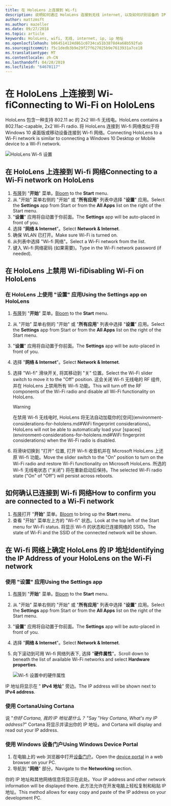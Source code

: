 ```yaml
---
title: 在 HoloLens 上连接到 Wi-fi
description: 说明如何通过 HoloLens 连接到无线 internet, 以及如何识别设备的 IP 地址。
author: mattzmsft
ms.author: mazeller
ms.date: 09/27/2018
ms.topic: article
keywords: HoloLens, wifi, 无线, internet, ip, ip 地址
ms.openlocfilehash: b064514124d861c0734ca51b3878d4a68b592fab
ms.sourcegitcommit: f5c1dedb3b9e29f27f627025b9e7613931a7ce18
ms.translationtype: MT
ms.contentlocale: zh-CN
ms.lasthandoff: 04/28/2019
ms.locfileid: "64670117"
---
```

# <a name="connecting-to-wi-fi-on-hololens"></a><span data-ttu-id="76887-104">在 HoloLens 上连接到 Wi-fi</span><span class="sxs-lookup"><span data-stu-id="76887-104">Connecting to Wi-Fi on HoloLens</span></span>

<span data-ttu-id="76887-105">HoloLens 包含一种支持 802.11 ac 的 2x2 Wi-fi 无线电。</span><span class="sxs-lookup"><span data-stu-id="76887-105">HoloLens contains a 802.11ac-capable, 2x2 Wi-Fi radio.</span></span> <span data-ttu-id="76887-106">将 HoloLens 连接到 Wi-fi 网络类似于将 Windows 10 桌面版或移动设备连接到 Wi-fi 网络。</span><span class="sxs-lookup"><span data-stu-id="76887-106">Connecting HoloLens to a Wi-Fi network is similar to connecting a Windows 10 Desktop or Mobile device to a Wi-Fi network.</span></span>

![HoloLens Wi-fi 设置](images/wifi-hololens-600px.jpg)

## <a name="connecting-to-a-wi-fi-network-on-hololens"></a><span data-ttu-id="76887-108">在 HoloLens 上连接到 Wi-fi 网络</span><span class="sxs-lookup"><span data-stu-id="76887-108">Connecting to a Wi-Fi network on HoloLens</span></span>

1. <span data-ttu-id="76887-109">[布隆](gestures.md#bloom)到 "**开始**" 菜单。</span><span class="sxs-lookup"><span data-stu-id="76887-109">[Bloom](gestures.md#bloom) to the **Start** menu.</span></span>
2. <span data-ttu-id="76887-110">从 "开始" 菜单右侧的 "开始" 或 "**所有应用**" 列表中选择 "**设置**" 应用。</span><span class="sxs-lookup"><span data-stu-id="76887-110">Select the **Settings** app from Start or from the **All Apps** list on the right of the Start menu.</span></span>
3. <span data-ttu-id="76887-111">"**设置**" 应用将自动置于你前面。</span><span class="sxs-lookup"><span data-stu-id="76887-111">The **Settings** app will be auto-placed in front of you.</span></span>
4. <span data-ttu-id="76887-112">选择 "**网络 & Internet**"。</span><span class="sxs-lookup"><span data-stu-id="76887-112">Select **Network & Internet**.</span></span>
5. <span data-ttu-id="76887-113">确保 WLAN 已打开。</span><span class="sxs-lookup"><span data-stu-id="76887-113">Make sure Wi-Fi is turned on.</span></span>
6. <span data-ttu-id="76887-114">从列表中选择 "Wi-fi 网络"。</span><span class="sxs-lookup"><span data-stu-id="76887-114">Select a Wi-Fi network from the list.</span></span>
7. <span data-ttu-id="76887-115">键入 Wi-fi 网络密码 (如果需要)。</span><span class="sxs-lookup"><span data-stu-id="76887-115">Type in the Wi-Fi network password (if needed).</span></span>

## <a name="disabling-wi-fi-on-hololens"></a><span data-ttu-id="76887-116">在 HoloLens 上禁用 Wi-fi</span><span class="sxs-lookup"><span data-stu-id="76887-116">Disabling Wi-Fi on HoloLens</span></span>

### <a name="using-the-settings-app-on-hololens"></a><span data-ttu-id="76887-117">在 HoloLens 上使用 "设置" 应用</span><span class="sxs-lookup"><span data-stu-id="76887-117">Using the Settings app on HoloLens</span></span>

1. <span data-ttu-id="76887-118">[布隆](gestures.md#bloom)到 "**开始**" 菜单。</span><span class="sxs-lookup"><span data-stu-id="76887-118">[Bloom](gestures.md#bloom) to the **Start** menu.</span></span>
2. <span data-ttu-id="76887-119">从 "开始" 菜单右侧的 "开始" 或 "**所有应用**" 列表中选择 "**设置**" 应用。</span><span class="sxs-lookup"><span data-stu-id="76887-119">Select the **Settings** app from Start or from the **All Apps** list on the right of the Start menu.</span></span>
3. <span data-ttu-id="76887-120">"**设置**" 应用将自动置于你前面。</span><span class="sxs-lookup"><span data-stu-id="76887-120">The **Settings** app will be auto-placed in front of you.</span></span>
4. <span data-ttu-id="76887-121">选择 "**网络 & Internet**"。</span><span class="sxs-lookup"><span data-stu-id="76887-121">Select **Network & Internet**.</span></span>
5. <span data-ttu-id="76887-122">选择 "Wi-fi" 滑块开关, 将其移动到 "关" 位置。</span><span class="sxs-lookup"><span data-stu-id="76887-122">Select the Wi-Fi slider switch to move it to the "Off" position.</span></span> <span data-ttu-id="76887-123">这会关闭 Wi-fi 无线电的 RF 组件, 并在 HoloLens 上禁用所有 Wi-fi 功能。</span><span class="sxs-lookup"><span data-stu-id="76887-123">This will turn off the RF components of the Wi-Fi radio and disable all Wi-Fi functionality on HoloLens.</span></span> 

    >[!WARNING]
    ><span data-ttu-id="76887-124">在禁用 Wi-fi 无线电时, HoloLens 将无法自动加载你的[空间](environment-considerations-for-hololens.md#WiFi fingerprint considerations)。</span><span class="sxs-lookup"><span data-stu-id="76887-124">HoloLens will not be able to automatically load your [spaces](environment-considerations-for-hololens.md#WiFi fingerprint considerations) when the Wi-Fi radio is disabled.</span></span>
    
6. <span data-ttu-id="76887-125">将滑块切换到 "打开" 位置, 打开 Wi-fi 收音机并在 Microsoft HoloLens 上还原 Wi-fi 功能。</span><span class="sxs-lookup"><span data-stu-id="76887-125">Move the slider switch to the "On" position to turn on the Wi-Fi radio and restore Wi-Fi functionality on Microsoft HoloLens.</span></span> <span data-ttu-id="76887-126">所选的 Wi-fi 无线电状态 ("关闭") 将在重新启动后保持。</span><span class="sxs-lookup"><span data-stu-id="76887-126">The selected Wi-Fi radio state ("On" of "Off") will persist across reboots.</span></span>

## <a name="how-to-confirm-you-are-connected-to-a-wi-fi-network"></a><span data-ttu-id="76887-127">如何确认已连接到 Wi-fi 网络</span><span class="sxs-lookup"><span data-stu-id="76887-127">How to confirm you are connected to a Wi-Fi network</span></span>

1. <span data-ttu-id="76887-128">[布隆](gestures.md#bloom)打开 "**开始**" 菜单。</span><span class="sxs-lookup"><span data-stu-id="76887-128">[Bloom](gestures.md#bloom) to bring up the **Start** menu.</span></span>
2. <span data-ttu-id="76887-129">查看 "开始" 菜单左上方的 "Wi-fi" 状态。</span><span class="sxs-lookup"><span data-stu-id="76887-129">Look at the top left of the Start menu for Wi-Fi status.</span></span> <span data-ttu-id="76887-130">将显示 Wi-fi 的状态和已连接网络的 SSID。</span><span class="sxs-lookup"><span data-stu-id="76887-130">The state of Wi-Fi and the SSID of the connected network will be shown.</span></span>

## <a name="identifying-the-ip-address-of-your-hololens-on-the-wi-fi-network"></a><span data-ttu-id="76887-131">在 Wi-fi 网络上确定 HoloLens 的 IP 地址</span><span class="sxs-lookup"><span data-stu-id="76887-131">Identifying the IP Address of your HoloLens on the Wi-Fi network</span></span>

### <a name="using-the-settings-app"></a><span data-ttu-id="76887-132">使用 "设置" 应用</span><span class="sxs-lookup"><span data-stu-id="76887-132">Using the Settings app</span></span>

1. <span data-ttu-id="76887-133">[布隆](gestures.md#bloom)到 "**开始**" 菜单。</span><span class="sxs-lookup"><span data-stu-id="76887-133">[Bloom](gestures.md#bloom) to the **Start** menu.</span></span>
2. <span data-ttu-id="76887-134">从 "开始" 菜单右侧的 "开始" 或 "**所有应用**" 列表中选择 "**设置**" 应用。</span><span class="sxs-lookup"><span data-stu-id="76887-134">Select the **Settings** app from Start or from the **All Apps** list on the right of the Start menu.</span></span>
3. <span data-ttu-id="76887-135">"**设置**" 应用将自动置于你前面。</span><span class="sxs-lookup"><span data-stu-id="76887-135">The **Settings** app will be auto-placed in front of you.</span></span>
4. <span data-ttu-id="76887-136">选择 "**网络 & Internet**"。</span><span class="sxs-lookup"><span data-stu-id="76887-136">Select **Network & Internet**.</span></span>
5. <span data-ttu-id="76887-137">向下滚动到可用 Wi-fi 网络列表下, 选择 "**硬件属性**"。</span><span class="sxs-lookup"><span data-stu-id="76887-137">Scroll down to beneath the list of available Wi-Fi networks and select **Hardware properties**.</span></span>

    ![Wi-fi 设置中的硬件属性](images/wifi-hololens-hwdetails.jpg)

<span data-ttu-id="76887-139">IP 地址将显示在 " **IPv4 地址**" 旁边。</span><span class="sxs-lookup"><span data-stu-id="76887-139">The IP address will be shown next to **IPv4 address**.</span></span>

### <a name="using-cortana"></a><span data-ttu-id="76887-140">使用 Cortana</span><span class="sxs-lookup"><span data-stu-id="76887-140">Using Cortana</span></span>

<span data-ttu-id="76887-141">说 "*你好 Cortana, 我的 IP 地址是什么？* "</span><span class="sxs-lookup"><span data-stu-id="76887-141">Say "*Hey Cortana, What's my IP address?*"</span></span> <span data-ttu-id="76887-142">Cortana 将显示并读出你的 IP 地址。</span><span class="sxs-lookup"><span data-stu-id="76887-142">and Cortana will display and read out your IP address.</span></span>

### <a name="using-windows-device-portal"></a><span data-ttu-id="76887-143">使用 Windows 设备门户</span><span class="sxs-lookup"><span data-stu-id="76887-143">Using Windows Device Portal</span></span>

1. <span data-ttu-id="76887-144">在电脑上的 web 浏览器中打开[设备门户](using-the-windows-device-portal.md#networking)。</span><span class="sxs-lookup"><span data-stu-id="76887-144">Open the [device portal](using-the-windows-device-portal.md#networking) in a web browser on your PC.</span></span>
2. <span data-ttu-id="76887-145">导航到 "**网络**" 部分。</span><span class="sxs-lookup"><span data-stu-id="76887-145">Navigate to the **Networking** section.</span></span>

<span data-ttu-id="76887-146">你的 IP 地址和其他网络信息将显示在此处。</span><span class="sxs-lookup"><span data-stu-id="76887-146">Your IP address and other network information will be displayed there.</span></span> <span data-ttu-id="76887-147">此方法允许在开发电脑上轻松复制和粘贴 IP 地址。</span><span class="sxs-lookup"><span data-stu-id="76887-147">This method allows for easy copy and paste of the IP address on your development PC.</span></span>
